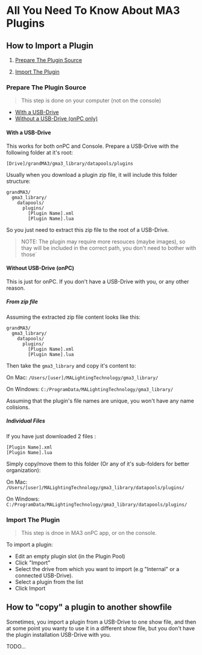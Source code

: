 # All You Need To Know About MA3 Plugins

## How to Import a Plugin

1. [Prepare The Plugin Source](#prepare-the-plugin-source)

1. [Import The Plugin](#import-the-plugin)

### Prepare The Plugin Source

> This step is done on your computer (not on the console)

- [With a USB-Drive](#with-usb-drive)
- [Without a USB-Drive (onPC only)](#without-usb-drive)

<h4 id="with-usb-drive">
With a USB-Drive
</h4>

This works for both onPC and Console.
Prepare a USB-Drive with the following folder at it's root:

`[Drive]/grandMA3/gma3_library/datapools/plugins`

Usually when you download a plugin zip file, it will include this folder structure:

```
grandMA3/
  gma3_library/
    datapools/
      plugins/
        [Plugin Name].xml
        [Plugin Name].lua
```
So you just need to extract this zip file to the root of a USB-Drive.

>NOTE: The plugin may require more resouces (maybe images), so thay will be included in the correct path, you don't need to bother with those`

<h4 id="without-usb-drive">
 Without USB-Drive (onPC)
</h4>

This is just for onPC. If you don't have a USB-Drive with you, or any other reason.


##### From zip file

Assuming the extracted zip file content looks like this:
```
grandMA3/
  gma3_library/
    datapools/
      plugins/
        [Plugin Name].xml
        [Plugin Name].lua
```

Then take the `gma3_library` and copy it's content to:

On Mac:
`/Users/[user]/MALightingTechnology/gma3_library/`

On Windows:
`C:/ProgramData/MALightingTechnology/gma3_library/`

Assuming that the plugin's file names are unique, you won't have any name colisions.

##### Individual Files

If you have just downloaded 2 files :
```
[Plugin Name].xml
[Plugin Name].lua
```

Simply copy/move them to this folder (Or any of it's sub-folders for better organization):

On Mac:
`/Users/[user]/MALightingTechnology/gma3_library/datapools/plugins/`

On Windows:
`C:/ProgramData/MALightingTechnology/gma3_library/datapools/plugins/`


### Import The Plugin 
> This step is dnoe in MA3 onPC app, or on the console.

To import a plugin:

-  Edit an empty plugin slot (in the Plugin Pool)
-  Click "Import"
-  Select the drive from which you want to import (e.g "Internal" or a connected USB-Drive).
-  Select a plugin from the list
-  Click Import

## How to "copy" a plugin to another showfile

Sometimes, you import a plugin from a USB-Drive to one show file, and then at some point you wanty to use it in a different show file, but you don't have the plugin installation USB-Drive with you.

TODO...